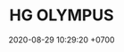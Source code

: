 ---
layout: 
permalink: /ofensivos/Pikachu.html
categories: campeonescxfsbronce
date: 2020-08-29 10:29:20 +0700
title: HG OLYMPUS
tag: 
color: black
background: '#262D50'
cover: /assets/backCard.png
teamname: PIKACHU
maincover: /assets/logos/HGOLYMPUS.png
rol: ATACANTE ESPECIAL
rango: corto alcance
dif: 'DIFICULTAD: BAJA'
roster: Rayz • Cøllad • Maga • Lunay • Chevaz • NioCuki
gemas: '6000'
monedas: '345'
aguante: 30
aguanteNO: 1.5
ofensiva: 90
ofensivaNO: 4.5
agilidad: 50
agilidadNO: 2.5
anotacion: 40
anotacionNO: 2
apoyo: 30
apoyoNO: 1.5
pasiva: Electricidad Estática
descPasiva: Paraliza temporalmente a todos los rivales cercanos cuando sufre daño. Esta habilidad no volverá a activarse hasta que transcurra cierto tiempo.
imgPasiva: /assets/skills/pasivaPikachu.png
basico: El tercer ataque básico consecutivo es un ataque potenciado que inflige daño adicional y paraliza temporalmente al rival.
imgBasico: /assets/skills/basico.png

movSp1: Impactrueno
descMovSp1: '<p>Lanza una descarga eléctrica que inflige daño y paraliza temporalmente a los rivales que se encuentran en el área de efecto.</p>
Mejora al nivel 4: El movimiento es remplazado por uno de los 2 siguientes, a elegir: Bola Voltio o Trueno'
imgMovSp1: /assets/skills/impactrueno.png
cdMov1: '5s'

movSp2: Bola Voltio
descMovSp2: '<p>Lanza una bola de electricidad, haciendo daño a los Pokémon rivales en el área de efecto. También paraliza a los Pokémon rivales durante un tiempo breve. El daño de este movimiento aumenta más cuanto menos PS restantes tengan los Pokémon rivales.</p>
Mejora Nv. 11: Aumenta el daño de este movimiento.'
imgMovSp2: /assets/skills/bolaVoltio.png
cdMov2: '5s'

movSp3: Trueno
descMovSp3: '<p>Lanza rayos poderosos, haciendo daño a los Pokémon rivales en el área de efecto.</p>
Mejora Nv. 11: Aumenta el número de veces que este movimiento ataca.'
imgMovSp3: /assets/skills/trueno.png
cdMov3: '7.5s'

movSp4: Elecrotela
descMovSp4: '<p>Ataca y atrapa a un Pokémon rival con una red eléctrica, dejándolo sin poderse mover.</p>
Mejora al nivel 4: El movimiento es remplazado por uno de los 2 siguientes, a elegir: Placaje Eléctrico o Rayo'
imgMovSp4: /assets/skills/electrotela.png
cdMov4: '9s'

movSp5: Placaje Eléctrico
descMovSp5: '<p>El usuario se carga de electricidad y embiste adelante, lanzando a Pokémon rivales.</p>
Mejora Nv. 13: Reduce el tiempo de recarga.'
imgMovSp5: /assets/skills/placajeelectrico.png
cdMov5: '10s'

movSp6: Rayo
descMovSp6: '<p>Ataca con una poderosa descarga eléctrica, haciendo daño a los Pokémon rivales en el área de efecto y dejándolos sin poderse mover.</p>
Mejora Nv. 13: Aumenta el daño de este movimiento.'
imgMovSp6: /assets/skills/rayo.png
cdMov6: '7.5s'

movSp7: Tormenta Incesante
descMovSp7: '<p>Ataca a los Pokémon rivales cercanos al usuario con poderosos rayos de electricidad.</p>
Efecto Ofensivo: Por un tiempo breve, el Movimiento Unite otorga un escudo de poca potencia al usuario, aumenta un poco su velocidad de desplazamiento y, o bien aumenta mucho su velocidad de ataque, o bien reduce los tiempos de recarga de sus movimientos.'
imgMovSp7: /assets/skills/unitePikachu.png
cdMov7: 

---
